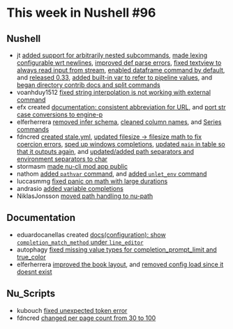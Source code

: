 # This week in Nushell #96

## Nushell

- jt [added support for arbitrarily nested subcommands](https://github.com/nushell/nushell/pull/3688), [made lexing configurable wrt newlines](https://github.com/nushell/nushell/pull/3682), [improved def parse errors](https://github.com/nushell/nushell/pull/3681), [fixed textview to always read input from stream](https://github.com/nushell/nushell/pull/3680), [enabled dataframe command by default](https://github.com/nushell/nushell/pull/3672), and [released 0.33](https://github.com/nushell/nushell/pull/3667), [added built-in var to refer to pipeline values](https://github.com/nushell/nushell/pull/3661), and [began directory contrib docs and split commands](https://github.com/nushell/nushell/pull/3650)
- voanhduy1512 [fixed string interpolation is not working with external command](https://github.com/nushell/nushell/pull/3686)
- efx created [documentation: consistent abbreviation for URL](https://github.com/nushell/nushell/pull/3684), and [port str case conversions to engine-p](https://github.com/nushell/nushell/pull/3649)
- elferherrera [removed infer schema](https://github.com/nushell/nushell/pull/3683), [cleaned column names](https://github.com/nushell/nushell/pull/3678), and [Series commands](https://github.com/nushell/nushell/pull/3652)
- fdncred [created stale.yml](https://github.com/nushell/nushell/pull/3677), [updated filesize -> filesize math to fix coercion errors](https://github.com/nushell/nushell/pull/3675), [sped up windows completions](https://github.com/nushell/nushell/pull/3665), [updated `main` in table so that it outputs again](https://github.com/nushell/nushell/pull/3662), and [updated/added path separators and environment separators to char](https://github.com/nushell/nushell/pull/3660)
- stormasm [made nu-cli mod app public](https://github.com/nushell/nushell/pull/3673)
- nathom [added `pathvar` command](https://github.com/nushell/nushell/pull/3670), and [added `unlet_env` command](https://github.com/nushell/nushell/pull/3629)
- luccasmmg [fixed panic on math with large durations](https://github.com/nushell/nushell/pull/3669)
- andrasio [added variable completions](https://github.com/nushell/nushell/pull/3666)
- NiklasJonsson [moved path handling to nu-path](https://github.com/nushell/nushell/pull/3653)

## Documentation

- eduardocanellas created [docs(configuration): show `completion_match_method` under `line_editor`](https://github.com/nushell/nushell.github.io/pull/152)
- autophagy [fixed missing value types for completion_prompt_limit and true_color](https://github.com/nushell/nushell.github.io/pull/151)
- elferherrera [improved the book layout](https://github.com/nushell/nushell.github.io/pull/150), and [removed config load since it doesnt exist](https://github.com/nushell/nushell.github.io/pull/148)

## Nu_Scripts

- kubouch [fixed unexpected token error](https://github.com/nushell/nu_scripts/pull/67)
- fdncred [changed per page count from 30 to 100](https://github.com/nushell/nu_scripts/pull/66)
